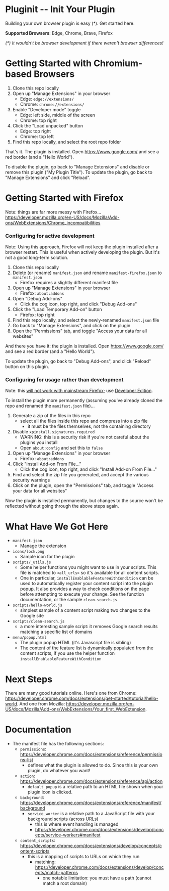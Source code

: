 # Pluginit -- Init Your Plugin

<!--
<img src="https://edgestatic.azureedge.net/shared/cms/lrs1c69a1j/logos/5a74283229e24d0ca59fb94ed941c3a0.png" width=50 style="float:right"/>
<img src="https://www.google.com/chrome/static/images/chrome-logo-m100.svg" width=50 style="float:right"/>
<img src="https://www.mozilla.org/media/protocol/img/logos/firefox/browser/developer/logo.41d42822c8fb.svg" width=50 style="float:right"/>
<img src="https://brave.com/static-assets/images/brave-logo-sans-text.svg" width=40 style="float:right"/>
-->

Building your own browser plugin is easy (*). Get started here.

**Supported Browsers**: Edge, Chrome, Brave, Firefox

_(*) It wouldn't be browser development if there weren't browser differences!_

# Getting Started with Chromium-based Browsers

1) Clone this repo locally
2) Open up "Manage Extensions" in your browser
   - Edge: `edge://extensions/`
   - Chrome: `chrome://extensions/`
3) Enable "Developer mode" toggle
   - Edge: left side, middle of the screen
   - Chrome: top right
4) Click the "Load unpacked" button
   - Edge: top right
   - Chrome: top left
5) Find this repo locally, and select the root repo folder

That's it. The plugin is installed. Open https://www.google.com/ and see a red border (and a "Hello World").

To disable the plugin, go back to "Manage Extensions" and disable or remove this plugin ("My Plugin Title").
To update the plugin, go back to "Manage Extensions" and click "Reload".

# Getting Started with Firefox

Note: things are far more messy with Firefox...
https://developer.mozilla.org/en-US/docs/Mozilla/Add-ons/WebExtensions/Chrome_incompatibilities

### Configuring for active development

Note: Using this approach, Firefox will not keep the plugin installed after a browser restart. This is useful when actively developing the plugin. But it's not a good long-term solution.

1) Clone this repo locally
2) Delete (or rename) `manifest.json` and rename `manifest-firefox.json` to `manifest.json`
    - Firefox requires a slightly different manifest file
3) Open up "Manage Extensions" in your browser
    - Firefox: `about:addons`
4) Open "Debug Add-ons"
    - Click the cog icon, top right, and click "Debug Add-ons"
5) Click the "Load Temporary Add-on" button
    - Firefox: top right
6) Find this repo locally, and select the newly-renamed `manifest.json` file
7) Go back to "Manage Extensions", and click on the plugin
8) Open the "Permissions" tab, and toggle "Access your data for all websites"

And there you have it: the plugin is installed. Open https://www.google.com/ and see a red border (and a "Hello World").

To update the plugin, go back to "Debug Add-ons", and click "Reload" button on this plugin.

### Configuring for usage rather than development

Note: this [will not work with mainstream Firefox](https://support.mozilla.org/en-US/kb/add-on-signing-in-firefox#w_what-are-my-options-if-i-want-to-use-an-unsigned-add-on-advanced-users); use [Developer Edition](https://www.mozilla.org/en-CA/firefox/developer/).

To install the plugin more permanently (assuming you've already cloned the repo and renamed the `manifest.json` file)...
1) Generate a zip of the files in this repo
    - select all the files inside this repo and compress into a zip file
      - it must be the files themselves, not the containing directory
2) Disable `xpinstall.signatures.required`
    - WARNING: this is a security risk if you're not careful about the plugins you install
    - Open `about:config` and set this to `false`
3) Open up "Manage Extensions" in your browser
    - Firefox: `about:addons`
4) Click "Install Add-on From File..."
    - Click the cog icon, top right, and click "Install Add-on From File..."
5) Find and select the zip file you generated, and accept the various security warnings
6) Click on the plugin, open the "Permissions" tab, and toggle "Access your data for all websites"

Now the plugin is installed permanently, but changes to the source won't be reflected without going through the above steps again.

# What Have We Got Here

- `manifest.json`
  - Manage the extension
- `icons/lock.png`
  - Sample icon for the plugin
- `scripts/_utils.js`
  - Some helper functions you might want to use in your scripts. This file is matched to `<all_urls>` so it's available for all content scripts.
  - One in particular, `installEnablableFeatureWithCondition` can be used to automatically register your content script into the plugin popup. It also
    provides a way to check conditions on the page before attempting to execute your change. See the function documentation, or the sample `clean-search.js`.
- `scripts/hello-world.js`
  - simplest sample of a content script making two changes to the Google site
- `scripts/clean-search.js`
  - a more interesting sample script: it removes Google search results matching a specific list of domains
- `menu/popup.html`
  - The plugin popup HTML (it's Javascript file is sibling)
  - The content of the feature list is dynamically populated from the content scripts, if you use the helper function `installEnablableFeatureWithCondition`

# Next Steps

There are many good tutorials online. Here's one from Chrome: https://developer.chrome.com/docs/extensions/get-started/tutorial/hello-world. And one from Mozilla: https://developer.mozilla.org/en-US/docs/Mozilla/Add-ons/WebExtensions/Your_first_WebExtension.

# Documentation

- The manifest file has the following sections:
  - `permissions`: https://developer.chrome.com/docs/extensions/reference/permissions-list
    - defines what the plugin is allowed to do. Since this is your own plugin, do whatever you want!
  - `action`: https://developer.chrome.com/docs/extensions/reference/api/action
    - `default_popup` is a relative path to an HTML file shown when your plugin icon is clicked.
  - `background`: https://developer.chrome.com/docs/extensions/reference/manifest/background
    - `service_worker` is a relative path to a JavaScript file with your background scripts (across URLs)
      - this is where event handling is managed
      - https://developer.chrome.com/docs/extensions/develop/concepts/service-workers#manifest
  - `content_scripts`: https://developer.chrome.com/docs/extensions/develop/concepts/content-scripts
    - this is a mapping of scripts to URLs on which they run
      - matching: https://developer.chrome.com/docs/extensions/develop/concepts/match-patterns
        - one notable limitation: you must have a path (cannot match a root domain)



